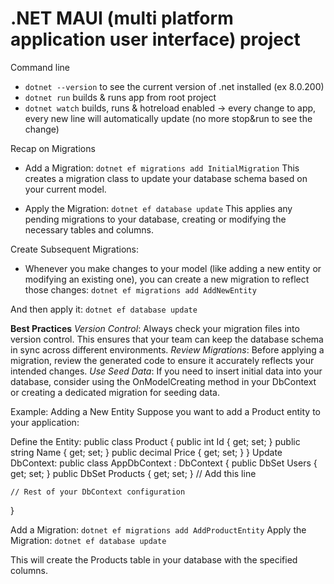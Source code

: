 # .NET MAUI (multi platform application user interface) project

Command line 
- `dotnet --version` to see the current version of .net installed (ex 8.0.200)
- `dotnet run` builds & runs app from root project
- `dotnet watch` builds, runs & hotreload enabled -> every change to app, every new line will automatically update (no more stop&run to see the change)



Recap on Migrations
- Add a Migration: `dotnet ef migrations add InitialMigration`
This creates a migration class to update your database schema based on your current model.

- Apply the Migration: `dotnet ef database update`
This applies any pending migrations to your database, creating or modifying the necessary tables and columns.

Create Subsequent Migrations:
- Whenever you make changes to your model (like adding a new entity or modifying an existing one), you can create a new migration to reflect those changes: `dotnet ef migrations add AddNewEntity`

And then apply it:
`dotnet ef database update`

**Best Practices**
_Version Control_: Always check your migration files into version control. This ensures that your team can keep the database schema in sync across different environments.
_Review Migrations_: Before applying a migration, review the generated code to ensure it accurately reflects your intended changes.
_Use Seed Data_: If you need to insert initial data into your database, consider using the OnModelCreating method in your DbContext or creating a dedicated migration for seeding data.

Example: Adding a New Entity
Suppose you want to add a Product entity to your application:

Define the Entity:
public class Product
{
    public int Id { get; set; }
    public string Name { get; set; }
    public decimal Price { get; set; }
}
Update DbContext:
public class AppDbContext : DbContext
{
    public DbSet<User> Users { get; set; }
    public DbSet<Product> Products { get; set; } // Add this line

    // Rest of your DbContext configuration
}

Add a Migration: `dotnet ef migrations add AddProductEntity`
Apply the Migration: `dotnet ef database update`

This will create the Products table in your database with the specified columns.